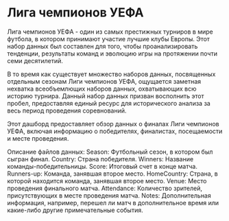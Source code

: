 # Лига чемпионов УЕФА
Лига чемпионов УЕФА - один из самых престижных турниров в мире футбола, в котором принимают участие лучшие клубы Европы. Этот набор данных был составлен для того, чтобы проанализировать тенденции, результаты команд и эволюцию игры на протяжении почти семи десятилетий.

В то время как существует множество наборов данных, посвященных отдельным сезонам Лиги чемпионов УЕФА, ощущается заметная нехватка всеобъемлющих наборов данных, охватывающих всю историю турнира. Данный набор данных призван восполнить этот пробел, предоставляя единый ресурс для исторического анализа за весь период проведения соревнований.

Этот дашборд предоставляет обзор данных о финалах Лиги чемпионов УЕФА, включая информацию о победителях, финалистах, посещаемости и месте проведения.

Описание файлов данных:
Season: Футбольный сезон, в котором был сыгран финал.
Country: Страна победителя.
Winners: Название команды-победительницы.
Score: Итоговый счет в конце матча.
Runners-up: Команда, занявшая второе место.
HomeCountry: Страна, в которой находится команда, занявшая второе место.
Venue: Место проведения финального матча.
Attendance: Количество зрителей, присутствующих в месте проведения матча.
Notes: Дополнительная информация, например, перешел ли матч в дополнительное время или какие-либо другие примечательные события.
